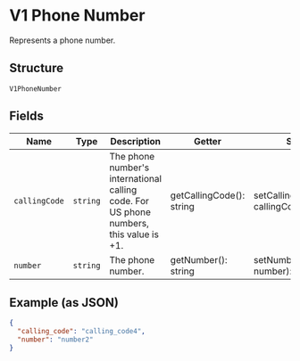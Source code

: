 
# V1 Phone Number

Represents a phone number.

## Structure

`V1PhoneNumber`

## Fields

| Name | Type | Description | Getter | Setter |
|  --- | --- | --- | --- | --- |
| `callingCode` | `string` | The phone number's international calling code. For US phone numbers, this value is +1. | getCallingCode(): string | setCallingCode(string callingCode): void |
| `number` | `string` | The phone number. | getNumber(): string | setNumber(string number): void |

## Example (as JSON)

```json
{
  "calling_code": "calling_code4",
  "number": "number2"
}
```

